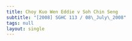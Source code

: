 ```yaml
---
title: Choy Kuo Wen Eddie v Soh Chin Seng
subtitle: "[2008] SGHC 113 / 08\_July\_2008"
tags: null
layout: single
---
```


